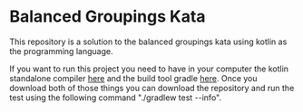 # Balanced Groupings Kata

This repository is a solution to the balanced groupings kata using kotlin as the programming language.

If you want to run this project you need to have in your computer the kotlin standalone
compiler [here](https://kotlinlang.org/docs/command-line.html) and the build tool 
gradle [here](https://gradle.org/). Once you download both of those things you can download
the repository and run the test using the following command "./gradlew test --info".


